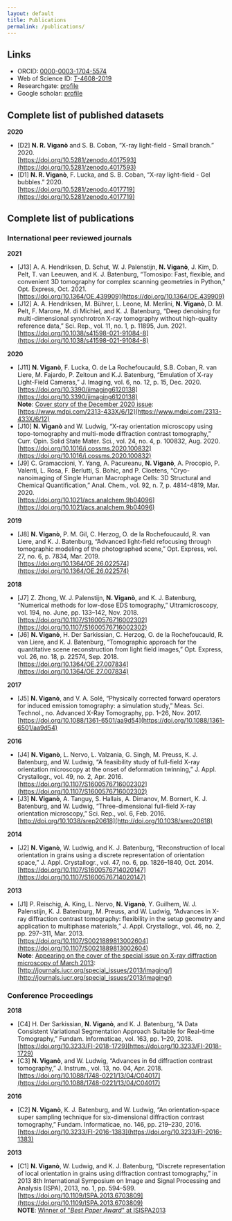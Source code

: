 ```yaml
---
layout: default
title: Publications
permalink: /publications/
---
```


## Links

* ORCID: [0000-0003-1704-5574](https://orcid.org/0000-0003-1704-5574)  
* Web of Science ID: [T-4608-2019](https://publons.com/researcher/T-4608-2019/)  
* Researchgate: [profile](https://www.researchgate.net/profile/Nicola_Vigano)
* Google scholar: [profile](https://scholar.google.com/citations?user=qv5XoaYAAAAJ)

## Complete list of published datasets

**2020**
* <a name="D2">[D2]</a> **N. R. Viganò** and S. B. Coban, “X-ray light-field - Small branch.” 2020.  
[https://doi.org/10.5281/zenodo.4017593](https://doi.org/10.5281/zenodo.4017593)
* <a name="D1">[D1]</a> **N. R. Viganò**, F. Lucka, and S. B. Coban, “X-ray light-field - Gel bubbles.” 2020.  
[https://doi.org/10.5281/zenodo.4017719](https://doi.org/10.5281/zenodo.4017719)

## Complete list of publications

### International peer reviewed journals

**2021**
* <a name="J13">[J13]</a> A. A. Hendriksen, D. Schut, W. J. Palenstijn, **N. Viganò**, J. Kim, D. Pelt, T. van Leeuwen, and K. J. Batenburg, “Tomosipo: Fast, flexible, and convenient 3D tomography for complex scanning geometries in Python,” Opt. Express, Oct. 2021.  
[https://doi.org/10.1364/OE.439909](https://doi.org/10.1364/OE.439909)
* <a name="J12">[J12]</a> A. A. Hendriksen, M. Bührer, L. Leone, M. Merlini, **N. Viganò**, D. M. Pelt, F. Marone, M. di Michiel, and K. J. Batenburg, “Deep denoising for multi-dimensional synchrotron X-ray tomography without high-quality reference data,” Sci. Rep., vol. 11, no. 1, p. 11895, Jun. 2021.  
[https://doi.org/10.1038/s41598-021-91084-8](https://doi.org/10.1038/s41598-021-91084-8)

**2020**
* <a name="J11">[J11]</a> **N. Viganò**, F. Lucka, O. de La Rochefoucauld, S.B. Coban, R. van Liere, M. Fajardo, P. Zeitoun and K.J. Batenburg, “Emulation of X-ray Light-Field Cameras,” J. Imaging, vol. 6, no. 12, p. 15, Dec. 2020.  
[https://doi.org/10.3390/jimaging6120138](https://doi.org/10.3390/jimaging6120138)  
**Note**: <u>Cover story of the December 2020 issue</u>: [https://www.mdpi.com/2313-433X/6/12](https://www.mdpi.com/2313-433X/6/12)
* <a name="J10">[J10]</a> **N. Viganò** and W. Ludwig, “X-ray orientation microscopy using topo-tomography and multi-mode diffraction contrast tomography,” Curr. Opin. Solid State Mater. Sci., vol. 24, no. 4, p. 100832, Aug. 2020.  
[https://doi.org/10.1016/j.cossms.2020.100832](https://doi.org/10.1016/j.cossms.2020.100832)
* <a name="J9">[J9]</a> C. Gramaccioni, Y. Yang, A. Pacureanu, **N. Viganò**, A. Procopio, P. Valenti, L. Rosa, F. Berlutti, S. Bohic, and P. Cloetens, “Cryo-nanoimaging of Single Human Macrophage Cells: 3D Structural and Chemical Quantification,” Anal. Chem., vol. 92, n. 7, p. 4814-4819, Mar. 2020.  
[https://doi.org/10.1021/acs.analchem.9b04096](https://doi.org/10.1021/acs.analchem.9b04096)

**2019**
* <a name="J8">[J8]</a> **N. Viganò**, P. M. Gil, C. Herzog, O. de la Rochefoucauld, R. van Liere, and K. J. Batenburg, “Advanced light-field refocusing through tomographic modeling of the photographed scene,” Opt. Express, vol. 27, no. 6, p. 7834, Mar. 2019.  
[https://doi.org/10.1364/OE.26.022574](https://doi.org/10.1364/OE.26.022574)

**2018**
* <a name="J7">[J7]</a> Z. Zhong, W. J. Palenstijn, **N. Viganò**, and K. J. Batenburg, “Numerical methods for low-dose EDS tomography,” Ultramicroscopy, vol. 194, no. June, pp. 133–142, Nov. 2018.  
[https://doi.org/10.1107/S1600576716002302](https://doi.org/10.1107/S1600576716002302)
* <a name="J6">[J6]</a> **N. Viganò**, H. Der Sarkissian, C. Herzog, O. de la Rochefoucauld, R. van Liere, and K. J. Batenburg, “Tomographic approach for the quantitative scene reconstruction from light field images,” Opt. Express, vol. 26, no. 18, p. 22574, Sep. 2018.  
[https://doi.org/10.1364/OE.27.007834](https://doi.org/10.1364/OE.27.007834)

**2017**
* <a name="J5">[J5]</a> **N. Viganò**, and V. A. Solé, “Physically corrected forward operators for induced emission tomography: a simulation study,” Meas. Sci. Technol., no. Advanced X-Ray Tomography, pp. 1–26, Nov. 2017.  
[https://doi.org/10.1088/1361-6501/aa9d54](https://doi.org/10.1088/1361-6501/aa9d54)

**2016**
* <a name="J4">[J4]</a> **N. Viganò**, L. Nervo, L. Valzania, G. Singh, M. Preuss, K. J. Batenburg, and W. Ludwig, “A feasibility study of full-field X-ray orientation microscopy at the onset of deformation twinning,” J. Appl. Crystallogr., vol. 49, no. 2, Apr. 2016.  
[https://doi.org/10.1107/S1600576716002302](https://doi.org/10.1107/S1600576716002302)
* <a name="J3">[J3]</a> **N. Viganò**, A. Tanguy, S. Hallais, A. Dimanov, M. Bornert, K. J. Batenburg, and W. Ludwig, “Three-dimensional full-field X-ray orientation microscopy,” Sci. Rep., vol. 6, Feb. 2016.  
[http://doi.org/10.1038/srep20618](http://doi.org/10.1038/srep20618)

**2014**
* <a name="J2">[J2]</a> **N. Viganò**, W. Ludwig, and K. J. Batenburg, “Reconstruction of local orientation in grains using a discrete representation of orientation space,” J. Appl. Crystallogr., vol. 47, no. 6, pp. 1826–1840, Oct. 2014.  
[https://doi.org/10.1107/S1600576714020147](https://doi.org/10.1107/S1600576714020147)

**2013**
* <a name="J1">[J1]</a> P. Reischig, A. King, L. Nervo, **N. Viganò**, Y. Guilhem, W. J. Palenstijn, K. J. Batenburg, M. Preuss, and W. Ludwig, “Advances in X-ray diffraction contrast tomography: flexibility in the setup geometry and application to multiphase materials,” J. Appl. Crystallogr., vol. 46, no. 2, pp. 297–311, Mar. 2013.  
[https://doi.org/10.1107/S0021889813002604](https://doi.org/10.1107/S0021889813002604)  
**Note**: <u>Appearing on the cover of the special issue on X-ray diffraction microscopy of March 2013</u>: [http://journals.iucr.org/special_issues/2013/imaging/](http://journals.iucr.org/special_issues/2013/imaging/)

### Conference Proceedings

**2018**
* <a name="C4">[C4]</a> H. Der Sarkissian, **N. Viganò**, and K. J. Batenburg, “A Data Consistent Variational Segmentation Approach Suitable for Real-time Tomography,” Fundam. Informaticae, vol. 163, pp. 1–20, 2018.  
[https://doi.org/10.3233/FI-2018-1729](https://doi.org/10.3233/FI-2018-1729)
* <a name="C3">[C3]</a> **N. Viganò**, and W. Ludwig, “Advances in 6d diffraction contrast tomography,” J. Instrum., vol. 13, no. 04, Apr. 2018.  
[https://doi.org/10.1088/1748-0221/13/04/C04017](https://doi.org/10.1088/1748-0221/13/04/C04017)

**2016**
* <a name="C2">[C2]</a> **N. Viganò**, K. J. Batenburg, and W. Ludwig, “An orientation-space super sampling technique for six-dimensional diffraction contrast tomography,” Fundam. Informaticae, no. 146, pp. 219–230, 2016.  
[https://doi.org/10.3233/FI-2016-1383](https://doi.org/10.3233/FI-2016-1383)

**2013**
* <a name="C1">[C1]</a> **N. Viganò**, W. Ludwig, and K. J. Batenburg, “Discrete representation of local orientation in grains using diffraction contrast tomography,” in 2013 8th International Symposium on Image and Signal Processing and Analysis (ISPA), 2013, no. 1, pp. 594–599.  
[https://doi.org/10.1109/ISPA.2013.6703809](https://doi.org/10.1109/ISPA.2013.6703809)  
**NOTE**: <u>Winner of "<i>Best Paper Award</i>" at ISISPA2013</u>

